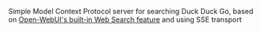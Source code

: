 Simple Model Context Protocol server for searching Duck Duck Go, based on [Open-WebUI's built-in Web Search feature](https://github.com/open-webui/open-webui/blob/3f3a5bb0ab8ce3425f317f1e57b084523aa2b2a5/backend/open_webui/retrieval/web/duckduckgo.py) and using SSE transport